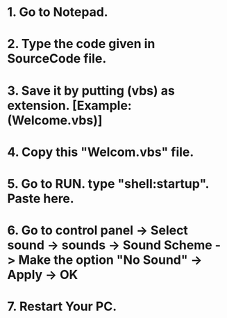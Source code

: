 # 1. Go to Notepad.
# 2. Type the code given in SourceCode file.
# 3. Save it by putting (vbs) as extension. [Example: (Welcome.vbs)]
# 4. Copy this "Welcom.vbs" file.
# 5. Go to RUN. type "shell:startup". Paste here.
# 6. Go to control panel -> Select sound -> sounds -> Sound Scheme -> Make the option "No Sound" -> Apply -> OK
# 7. Restart Your PC. 
